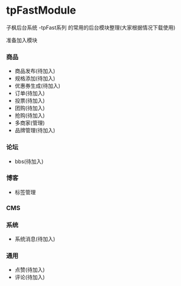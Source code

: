 # tpFastModule
子枫后台系统 -tpFast系列  的常用的后台模块整理(大家根据情况下载使用)


准备加入模块

### 商品
+ 商品发布(待加入)
+ 规格添加(待加入)
+ 优惠券生成(待加入)
+ 订单(待加入)
+ 投票(待加入)
+ 团购(待加入)
+ 抢购(待加入)
+ 多商家(管理)
+ 品牌管理(待加入)


### 论坛
+ bbs(待加入)



### 博客
+ 标签管理


### CMS


### 系统
+ 系统消息(待加入)


### 通用
+ 点赞(待加入)
+ 评论(待加入)




